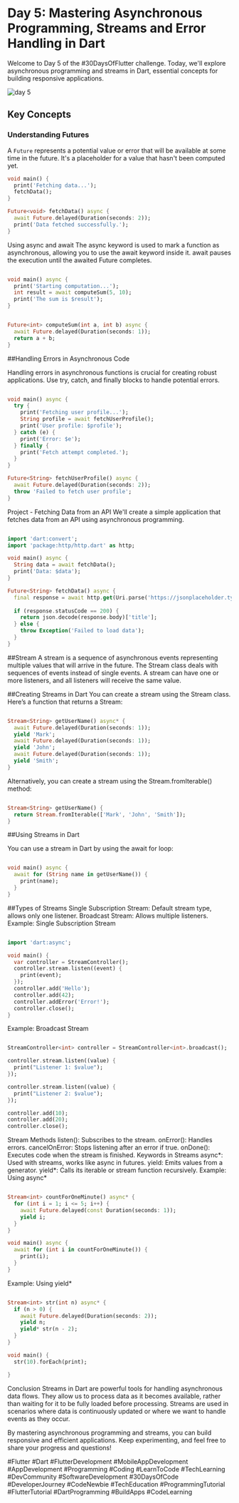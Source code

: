 # Day 5: Mastering Asynchronous Programming, Streams and Error Handling in Dart

Welcome to Day 5 of the #30DaysOfFlutter challenge. Today, we'll explore asynchronous programming and streams in Dart, essential concepts for building responsive applications.

![day 5](https://github.com/TashkeelPasha/30-Days-of-mastering-flutter-/assets/152206485/9af0a6ff-3687-4837-8f07-64aad00bc04b)



## Key Concepts

### Understanding Futures
A `Future` represents a potential value or error that will be available at some time in the future. It's a placeholder for a value that hasn't been computed yet.

```dart
void main() {
  print('Fetching data...');
  fetchData();
}

Future<void> fetchData() async {
  await Future.delayed(Duration(seconds: 2));
  print('Data fetched successfully.');
}
```

Using async and await
The async keyword is used to mark a function as asynchronous, allowing you to use the await keyword inside it. await pauses the execution until the awaited Future completes.

```dart

void main() async {
  print('Starting computation...');
  int result = await computeSum(5, 10);
  print('The sum is $result');
}


Future<int> computeSum(int a, int b) async {
  await Future.delayed(Duration(seconds: 1));
  return a + b;
}
```

##Handling Errors in Asynchronous Code

Handling errors in asynchronous functions is crucial for creating robust applications. Use try, catch, and finally blocks to handle potential errors.

```dart

void main() async {
  try {
    print('Fetching user profile...');
    String profile = await fetchUserProfile();
    print('User profile: $profile');
  } catch (e) {
    print('Error: $e');
  } finally {
    print('Fetch attempt completed.');
  }
}

Future<String> fetchUserProfile() async {
  await Future.delayed(Duration(seconds: 2));
  throw 'Failed to fetch user profile';
}

```

Project - Fetching Data from an API
We'll create a simple application that fetches data from an API using asynchronous programming.

```dart

import 'dart:convert';
import 'package:http/http.dart' as http;

void main() async {
  String data = await fetchData();
  print('Data: $data');
}

Future<String> fetchData() async {
  final response = await http.get(Uri.parse('https://jsonplaceholder.typicode.com/todos/1'));
  
  if (response.statusCode == 200) {
    return json.decode(response.body)['title'];
  } else {
    throw Exception('Failed to load data');
  }
}
```

##Stream
A stream is a sequence of asynchronous events representing multiple values that will arrive in the future. The Stream class deals with sequences of events instead of single events. A stream can have one or more listeners, and all listeners will receive the same value.

##Creating Streams in Dart
You can create a stream using the Stream class. Here’s a function that returns a Stream<String>:

```dart

Stream<String> getUserName() async* {
  await Future.delayed(Duration(seconds: 1));
  yield 'Mark';
  await Future.delayed(Duration(seconds: 1));
  yield 'John';
  await Future.delayed(Duration(seconds: 1));
  yield 'Smith';
}
```
Alternatively, you can create a stream using the Stream.fromIterable() method:

```dart

Stream<String> getUserName() {
  return Stream.fromIterable(['Mark', 'John', 'Smith']);
}
```
##Using Streams in Dart

You can use a stream in Dart by using the await for loop:

```dart

void main() async {
  await for (String name in getUserName()) {
    print(name);
  }
}
```


##Types of Streams
Single Subscription Stream: Default stream type, allows only one listener.
Broadcast Stream: Allows multiple listeners.
Example: Single Subscription Stream
```dart

import 'dart:async';

void main() {
  var controller = StreamController();
  controller.stream.listen((event) {
    print(event);
  });
  controller.add('Hello');
  controller.add(42);
  controller.addError('Error!');
  controller.close();
}
```
Example: Broadcast Stream
```dart

StreamController<int> controller = StreamController<int>.broadcast();

controller.stream.listen((value) {
  print("Listener 1: $value");
});

controller.stream.listen((value) {
  print("Listener 2: $value");
});

controller.add(10);
controller.add(20);
controller.close();

```
Stream Methods
listen(): Subscribes to the stream.
onError(): Handles errors.
cancelOnError: Stops listening after an error if true.
onDone(): Executes code when the stream is finished.
Keywords in Streams
async*: Used with streams, works like async in futures.
yield: Emits values from a generator.
yield*: Calls its iterable or stream function recursively.
Example: Using async*
```dart

Stream<int> countForOneMinute() async* {
  for (int i = 1; i <= 5; i++) {
    await Future.delayed(const Duration(seconds: 1));
    yield i;
  }
}

void main() async {
  await for (int i in countForOneMinute()) {
    print(i);
  }
}
```
Example: Using yield*
```dart

Stream<int> str(int n) async* {
  if (n > 0) {
    await Future.delayed(Duration(seconds: 2));
    yield n;
    yield* str(n - 2);
  }
}

void main() {
  str(10).forEach(print);

}
```

Conclusion
Streams in Dart are powerful tools for handling asynchronous data flows. They allow us to process data as it becomes available, rather than waiting for it to be fully loaded before processing. Streams are used in scenarios where data is continuously updated or where we want to handle events as they occur.

By mastering asynchronous programming and streams, you can build responsive and efficient applications. Keep experimenting, and feel free to share your progress and questions!

#Flutter #Dart #FlutterDevelopment #MobileAppDevelopment #AppDevelopment #Programming #Coding #LearnToCode #TechLearning #DevCommunity #SoftwareDevelopment #30DaysOfCode #DeveloperJourney #CodeNewbie #TechEducation #ProgrammingTutorial #FlutterTutorial #DartProgramming #BuildApps #CodeLearning
